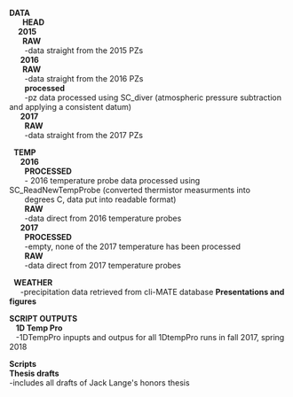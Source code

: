 **DATA** <br />
&nbsp;&nbsp; &nbsp; &nbsp;**HEAD** <br />
&nbsp;&nbsp;&nbsp;&nbsp;**2015** <br />
&nbsp;&nbsp;&nbsp;&nbsp;&nbsp;&nbsp;**RAW** <br />
&nbsp;&nbsp;&nbsp;&nbsp;&nbsp;&nbsp;      -data straight from the 2015 PZs<br />
&nbsp;&nbsp;&nbsp;&nbsp; **2016**<br />
&nbsp;&nbsp;&nbsp;&nbsp;&nbsp;&nbsp;**RAW**<br />
&nbsp;&nbsp;&nbsp;&nbsp;&nbsp;&nbsp; -data straight from the 2016 PZs<br />
&nbsp;&nbsp;&nbsp;&nbsp;&nbsp;&nbsp; **processed**<br />
&nbsp;&nbsp;&nbsp;&nbsp;&nbsp;&nbsp;    -pz data processed using SC_diver (atmospheric pressure subtraction and applying a consistent datum)<br />
&nbsp;&nbsp;&nbsp;&nbsp;    **2017**<br />
&nbsp;&nbsp;&nbsp;&nbsp;&nbsp;&nbsp;    **RAW**<br />
&nbsp;&nbsp;&nbsp;&nbsp;&nbsp;&nbsp;     -data straight from the 2017 PZs<br />
 
&nbsp;&nbsp;**TEMP**<br />
  &nbsp;&nbsp;&nbsp;&nbsp;  **2016**<br />
  &nbsp;&nbsp;&nbsp;&nbsp;&nbsp;&nbsp;    **PROCESSED**<br />
  &nbsp;&nbsp;&nbsp;&nbsp;&nbsp;&nbsp;      - 2016 temperature probe data processed using SC_ReadNewTempProbe (converted thermistor measurments into <br />  &nbsp;&nbsp;&nbsp;&nbsp;&nbsp;&nbsp;&nbsp;degrees C, data put into readable format)<br />
  &nbsp;&nbsp;&nbsp;&nbsp;&nbsp;&nbsp;    **RAW**<br />
  &nbsp;&nbsp;&nbsp;&nbsp;&nbsp;&nbsp;      -data direct from 2016 temperature probes<br />
  &nbsp;&nbsp;&nbsp;&nbsp;  **2017**<br />
  &nbsp;&nbsp;&nbsp;&nbsp;&nbsp;&nbsp;    **PROCESSED**<br />
  &nbsp;&nbsp;&nbsp;&nbsp;&nbsp;&nbsp;      -empty, none of the 2017 temperature has been processed <br />
  &nbsp;&nbsp;&nbsp;&nbsp;&nbsp;&nbsp;    **RAW**  
   &nbsp;&nbsp;&nbsp;&nbsp;&nbsp;&nbsp;     -data direct from 2017 temperature probes<br />
  
  
  
  
&nbsp;&nbsp;**WEATHER**<br />
&nbsp;&nbsp;&nbsp;&nbsp; -precipitation data retrieved from cli-MATE database
**Presentations and figures**<br />

**SCRIPT OUTPUTS**<br />
 &nbsp; &nbsp;**1D Temp Pro**<br/>
  &nbsp; &nbsp;-1DTempPro inpupts and outpus for all 1DtempPro runs in fall 2017, spring 2018

**Scripts**<br />
**Thesis drafts**<br />
  -includes all drafts of Jack Lange's honors thesis<br />

